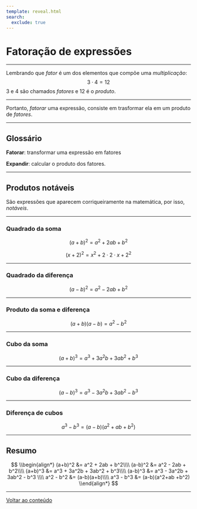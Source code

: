 ```yaml
---
template: reveal.html
search:
  exclude: true
---
```

# Fatoração de expressões

---


Lembrando que _fator_ é um dos elementos que compõe uma _multiplicação_:
$$ 3\cdot 4 = 12 $$
3 e 4 são chamados _fatores_ e 12 é o _produto_.


---


Portanto, _fatorar_ uma expressão, consiste em trasformar ela em um produto de _fatores_.

---

## Glossário

**Fatorar**: transformar uma expressão em fatores

**Expandir**: calcular o produto dos fatores.


---


## Produtos notáveis

São expressões que aparecem corriqueiramente na matemática, por isso, _notáveis_. 


---


### Quadrado da soma 

$$(a+b)^2 = a^2 + 2ab + b^2$$

$$(x+2)^2 = x^2 + 2\cdot 2 \cdot x + 2^2$$


---


### Quadrado da diferença

$$(a-b)^2 = a^2 - 2ab + b^2$$


---


### Produto da soma e diferença

$$(a+b)(a-b) = a^2 - b^2$$


---


### Cubo da soma

$$(a+b)^3 = a^3 + 3a^2b + 3ab^2 + b^3$$


---


### Cubo da diferença

$$(a-b)^3 = a^3 - 3a^2b + 3ab^2 - b^3$$

---

### Diferença de cubos

$$a^3 - b^3 = (a-b)(a^2+ab +b^2)$$

---

## Resumo

$$
\\begin{align*}
(a+b)^2 &= a^2 + 2ab + b^2\\\\
(a-b)^2 &= a^2 - 2ab + b^2\\\\
(a+b)^3 &= a^3 + 3a^2b + 3ab^2 + b^3\\\\
(a-b)^3 &= a^3 - 3a^2b + 3ab^2 - b^3 \\\\
a^2 - b^2 &= (a-b)(a+b)\\\\
a^3 - b^3 &= (a-b)(a^2+ab +b^2)
\\end{align*}
$$


---

[Voltar ao conteúdo](./02-algebra/aula03)